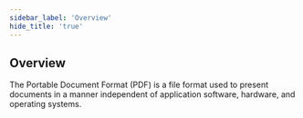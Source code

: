 ```yaml
---
sidebar_label: 'Overview'
hide_title: 'true'
---
```


## Overview

The Portable Document Format (PDF) is a file format used to present documents in a manner independent of application software, hardware, and operating systems.

